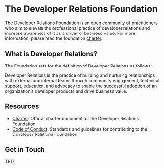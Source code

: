 # The Developer Relations Foundation

The Developer Relations Foundation is an open community of practitioners who aim to elevate the professional practice of developer relations and increase awareness of it as a driver of business value. For more information, please read the foundation [charter](https://github.com/DevRel-Foundation/governance/blob/main/Technical_Charter_v1.0.pdf).

## What is Developer Relations?

The Foundation sets for the definition of Developer Relations as follows:

Developer Relations is the practice of building and nurturing relationships with external and internal teams through community engagement, technical support, education, and advocacy to enable the successful adoption of an organization’s developer products and drive business value.

## Resources

* [Charter](https://github.com/DevRel-Foundation/governance/blob/main/Technical_Charter_v1.0.pdf): Official charter document for the Developer Relations Foundation.
* [Code of Conduct](https://github.com/DevRel-Foundation/governance/blob/main/code_of_conduct.md): Standards and guidelines for contributing to the Developer Relations Foundation.

## Get in Touch

TBD